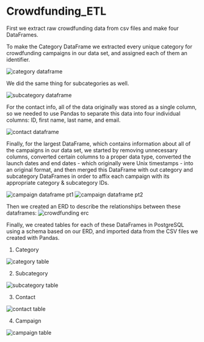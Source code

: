# Crowdfunding_ETL

First we extract raw crowdfunding data from csv files and make four DataFrames.

To make the Category DataFrame we extracted every unique category for crowdfunding campaigns in our data set, and assigned each of them an identifier.

![category dataframe](https://github.com/Moburu/Crowdfunding_ETL/blob/main/Images/category_df.PNG?raw=true)

We did the same thing for subcategories as well.

![subcategory dataframe](https://github.com/Moburu/Crowdfunding_ETL/blob/main/Images/subcategory_df.PNG?raw=true)

For the contact info, all of the data originally was stored as a single column, so we needed to use Pandas to separate this data into four individual columns: ID, first name, last name, and email.

![contact dataframe](https://github.com/Moburu/Crowdfunding_ETL/blob/main/Images/contact_df.PNG?raw=true)

Finally, for the largest DataFrame, which contains information about all of the campaigns in our data set, we started by removing unnecessary columns, converted certain columns to a proper data type, converted the launch dates and end dates - which originally were Unix timestamps - into an original format, and then merged this DataFrame with out category and subcategory DataFrames in order to affix each campaign with its appropriate category & subcategory IDs.

![campaign dataframe pt1](https://github.com/Moburu/Crowdfunding_ETL/blob/main/Images/campaign_df_part_one.PNG?raw=true)
![campaign dataframe pt2](https://github.com/Moburu/Crowdfunding_ETL/blob/main/Images/campaign_df_part_two.PNG?raw=true)

Then we created an ERD to describe the relationships between these dataframes:
![crowdfunding erc](https://github.com/Moburu/Crowdfunding_ETL/blob/main/Images/crowdfunding-erd.png?raw=true)

Finally, we created tables for each of these DataFrames in PostgreSQL using a schema based on our ERD, and imported data from the CSV files we created with Pandas.

1. Category

![category table](https://github.com/Moburu/Crowdfunding_ETL/blob/main/Images/category_table.PNG?raw=true)

2. Subcategory

![subcategory table](https://github.com/Moburu/Crowdfunding_ETL/blob/main/Images/subcategory_table.PNG?raw=true)

3. Contact

![contact table](https://github.com/Moburu/Crowdfunding_ETL/blob/main/Images/contact_table.PNG?raw=true)

4. Campaign

![campaign table](https://github.com/Moburu/Crowdfunding_ETL/blob/main/Images/campaign_table.PNG?raw=true)
